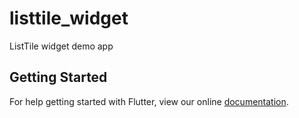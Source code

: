 # listtile_widget

ListTile widget demo app

## Getting Started

For help getting started with Flutter, view our online
[documentation](https://flutter.io/).
